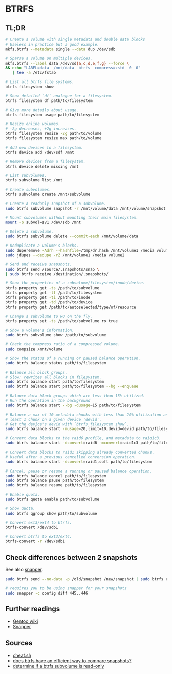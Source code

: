 # BTRFS

## TL;DR

```sh
# Create a volume with single metadata and double data blocks
# Useless in practice but a good example.
mkfs.btrfs --metadata single --data dup /dev/sdb

# Sparse a volume on multiple devices.
mkfs.btrfs --label data /dev/sd{a,c,d,e,f,g} --force \
&& echo "LABEL=data  /mnt/data  btrfs  compress=zstd  0  0"
   | tee -a /etc/fstab

# List all btrfs file systems.
btrfs filesystem show

# Show detailed `df` analogue for a filesystem.
btrfs filesystem df path/to/filesystem

# Give more details about usage.
btrfs filesystem usage path/to/filesystem

# Resize online volumes.
# -2g decreases, +2g increases.
btrfs filesystem resize -2g path/to/volume
btrfs filesystem resize max path/to/volume

# Add new devices to a filesystem.
btrfs device add /dev/sdf /mnt

# Remove devices from a filesystem.
btrfs device delete missing /mnt

# List subvolumes.
btrfs subvolume list /mnt

# Create subvolumes.
btrfs subvolume create /mnt/subvolume

# Create a readonly snapshot of a subvolume.
sudo btrfs subvolume snapshot -r /mnt/volume/data /mnt/volume/snapshot

# Mount subvolumes without mounting their main filesystem.
mount -o subvol=sv1 /dev/sdb /mnt

# Delete a subvolume.
sudo btrfs subvolume delete --commit-each /mnt/volume/data

# Deduplicate a volume's blocks.
sudo duperemove -Adrh --hashfile=/tmp/dr.hash /mnt/volume1 /media volume2
sudo jdupes --dedupe -rZ /mnt/volume1 /media volume2

# Send and receive snapshots.
sudo btrfs send /source/.snapshots/snap \
| sudo btrfs receive /destination/.snapshots/

# Show the properties of a subvolume/filesystem/inode/device.
btrfs property get -ts /path/to/subvolume
btrfs property get -tf /path/to/filesystem
btrfs property get -ti /path/to/inode
btrfs property get -td /path/to/device
btrfs property get /path/to/autoselected/type/of/resource

# Change a subvolume to RO on the fly.
btrfs property set -ts /path/to/subvolume ro true

# Show a volume's information.
sudo btrfs subvolume show /path/to/subvolume

# Check the compress ratio of a compressed volume.
sudo compsize /mnt/volume

# Show the status of a running or paused balance operation.
sudo btrfs balance status path/to/filesystem

# Balance all block groups.
# Slow: rewrites all blocks in filesystem.
sudo btrfs balance start path/to/filesystem
sudo btrfs balance start path/to/filesystem --bg --enqueue

# Balance data block groups which are less than 15% utilized.
# Run the operation in the background
sudo btrfs balance start --bg -dusage=15 path/to/filesystem

# Balance a max of 10 metadata chunks with less than 20% utilization and at
# least 1 chunk on a given device 'devid'.
# Get the device's devid with `btrfs filesystem show`.
sudo btrfs balance start -musage=20,limit=10,devid=devid path/to/filesystem

# Convert data blocks to the raid6 profile, and metadata to raid1c3.
sudo btrfs balance start -dconvert=raid6 -mconvert=raid1c3 path/to/filesystem

# Convert data blocks to raid1 skipping already converted chunks.
# Useful after a previous cancelled conversion operation.
sudo btrfs balance start -dconvert=raid1,soft path/to/filesystem

# Cancel, pause or resume a running or paused balance operation.
sudo btrfs balance cancel path/to/filesystem
sudo btrfs balance pause path/to/filesystem
sudo btrfs balance resume path/to/filesystem

# Enable quota.
sudo btrfs quota enable path/to/subvolume

# Show quota.
sudo btrfs qgroup show path/to/subvolume

# Convert ext3/ext4 to btrfs.
btrfs-convert /dev/sdb1

# Convert btrfs to ext3/ext4.
btrfs-convert -r /dev/sdb1
```

## Check differences between 2 snapshots

See also [snapper].

```sh
sudo btrfs send --no-data -p /old/snapshot /new/snapshot | sudo btrfs receive --dump

# requires you to be using snapper for your snapshots
sudo snapper -c config diff 445..446
```

## Further readings

- [Gentoo wiki]
- [Snapper]

## Sources

- [cheat.sh]
- [does btrfs have an efficient way to compare snapshots?]
- [determine if a btrfs subvolume is read-only]

[snapper]: snapper.md

[cheat.sh]: https://cheat.sh/btrfs
[gentoo wiki]: https://wiki.gentoo.org/wiki/Btrfs

[determine if a btrfs subvolume is read-only]: https://unix.stackexchange.com/questions/375645/determine-if-btrfs-subvolume-is-read-only#375646
[does btrfs have an efficient way to compare snapshots?]: https://serverfault.com/questions/399894/does-btrfs-have-an-efficient-way-to-compare-snapshots#419444
